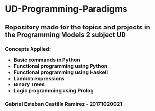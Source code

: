 ﻿# UD-Programming-Paradigms
<h2>Repository made for the topics and projects in the Programming Models 2 subject UD</h2>
<h3>Concepts Applied:
	<ul>
	  <li>Basic commands in Python</li>
	  <li>Functional programming using Python</li>
	  <li>Functional programming using Haskell</li>
	  <li>Lambda expressions</li>
	  <li>Binary Trees</li>
	  <li>Logic programming using Prolog</li>
	</ul>	
</h3>
<h3>Gabriel Esteban Castillo Ramírez - 20171020021</h3>
